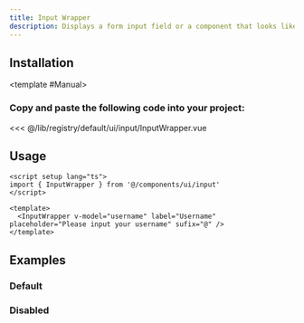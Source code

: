 ```yaml
---
title: Input Wrapper
description: Displays a form input field or a component that looks like an input field.
---
```


<ComponentPreview name="InputWrapperDemo" class="max-w-xs" />

## Installation

<TabPreview name="CLI">
<template #CLI>

```bash
npx shadcn-vue@latest add wrapper-input
```
</template>

<template #Manual>

<Steps>

### Copy and paste the following code into your project:

<<< @/lib/registry/default/ui/input/InputWrapper.vue

</Steps>

</template>
</TabPreview>

## Usage

```vue
<script setup lang="ts">
import { InputWrapper } from '@/components/ui/input'
</script>

<template>
  <InputWrapper v-model="username" label="Username" placeholder="Please input your username" sufix="@" />
</template>
```

## Examples

### Default

<ComponentPreview name="InputWrapperDemo" class="max-w-xs" />

### Disabled

<ComponentPreview name="InputWrapperDisabledDemo" class="max-w-xs" />
